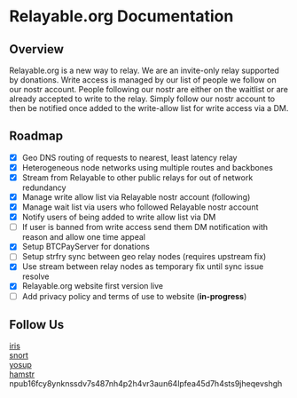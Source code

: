 # Relayable.org Documentation

## Overview
Relayable.org is a new way to relay. We are an invite-only relay supported by donations. Write access is managed by our list of people we follow on our nostr account. People following our nostr are either on the waitlist or are already accepted to write to the relay. Simply follow our nostr account to then be notified once added to the write-allow list for write access via a DM.

## Roadmap
- [x] Geo DNS routing of requests to nearest, least latency relay 
- [x] Heterogeneous node networks using multiple routes and backbones
- [x] Stream from Relayable to other public relays for out of network redundancy
- [x] Manage write allow list via Relayable nostr account (following)
- [x] Manage wait list via users who followed Relayable nostr account
- [x] Notify users of being added to write allow list via DM 
- [ ] If user is banned from write access send them DM notification with reason and allow one time appeal
- [x] Setup BTCPayServer for donations 
- [ ] Setup strfry sync between geo relay nodes (requires upstream fix)
- [x] Use stream between relay nodes as temporary fix until sync issue resolve  
- [x] Relayable.org website first version live  
- [ ] Add privacy policy and terms of use to website (**in-progress**)  

## Follow Us
[iris](https://iris.to/relayable)  
[snort](https://snort.social/p/npub16fcy8ynknssdv7s487nh4p2h4vr3aun64lpfea45d7h4sts9jheqevshgh)  
[yosup](https://yosup.app/profile/d2704392769c20d67a153fa77a8557ab071ef27aafc29cf6b46faf582e0595f2)  
[hamstr](https://hamstr.to/profile/npub16fcy8ynknssdv7s487nh4p2h4vr3aun64lpfea45d7h4sts9jheqevshgh)  
npub16fcy8ynknssdv7s487nh4p2h4vr3aun64lpfea45d7h4sts9jheqevshgh

